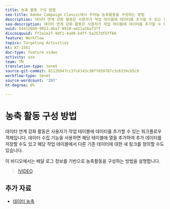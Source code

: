 ```yaml
---
title: 농축 활동 구성 방법
seo-title: Adobe Campaign Classic에서 우라늄 농축활동을 구성하는 방법
description: 데이터 연계 강화 활동은 사용자가 작업 테이블에 데이터를 추가할 수 있는 워크플로우 객체입니다. 데이터 수집 기능을 사용하면 해당 테이블에 열을 추가하여 추가 데이터를 저장할 수도 있고 해당 작업 테이블에서 다른 기존 데이터에 대한 새 링크를 정의할 수도 있습니다.  이 비디오에서는 배달 로그 정보를 기반으로 농축활동을 구성하는 방법을 설명합니다.
seo-description: 데이터 연계 강화 활동은 사용자가 작업 테이블에 데이터를 추가할 수 있는 워크플로우 객체입니다. 데이터 수집 기능을 사용하면 해당 테이블에 열을 추가하여 추가 데이터를 저장할 수도 있고 해당 작업 테이블에서 다른 기존 데이터에 대한 새 링크를 정의할 수도 있습니다.   이 비디오에서는 배달 로그 정보를 기반으로 농축활동을 구성하는 방법을 설명합니다.
uuid: 544128b9-9912-4ba7-8910-ad11a26a73ff
discoiquuid: ff2a1e2f-9df1-4ad0-bdff-5a257df5ff66
feature: Workflow
topics: Targeting Activities
kt: KT-1561
doc-type: feature video
activity: use
team: TM
translation-type: tm+mt
source-git-commit: 8112b947cc37c6143c38f7d59787c3c6339cb5c9
workflow-type: tm+mt
source-wordcount: '207'
ht-degree: 0%

---
```



# 농축 활동 구성 방법

데이터 연계 강화 활동은 사용자가 작업 테이블에 데이터를 추가할 수 있는 워크플로우 객체입니다. 데이터 수집 기능을 사용하면 해당 테이블에 열을 추가하여 추가 데이터를 저장할 수도 있고 해당 작업 테이블에서 다른 기존 데이터에 대한 새 링크를 정의할 수도 있습니다.

이 비디오에서는 배달 로그 정보를 기반으로 농축활동을 구성하는 방법을 설명합니다.

>[!VIDEO](https://video.tv.adobe.com/v/25193?quality=12)

## 추가 자료

- [데이터 농축](https://docs.adobe.com/content/help/en/campaign-classic/using/automating-with-workflows/use-cases/enriching-data.html)
